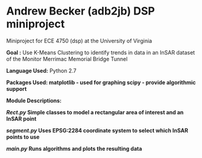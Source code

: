 Andrew Becker (adb2jb) DSP miniproject 
======================================
Miniproject for ECE 4750 (dsp) at the University of Virginia

<b>Goal :</b> Use K-Means Clustering to identify trends in data in an InSAR dataset of the Monitor Merrimac Memorial Bridge Tunnel

<b>Language Used:</b> Python 2.7

<b>Packages Used:<b>
  matplotlib - used for graphing
  scipy - provide algorithmic support
  
<b>Module Descriptions:</b>

  <em>Rect.py</em>
    Simple classes to model a rectangular area of interest and an InSAR point

  <em>segment.py</em>
    Uses EPSG:2284 coordinate system to select which InSAR points to use
    
  <em>main.py</em>
    Runs algorithms and plots the resulting data
